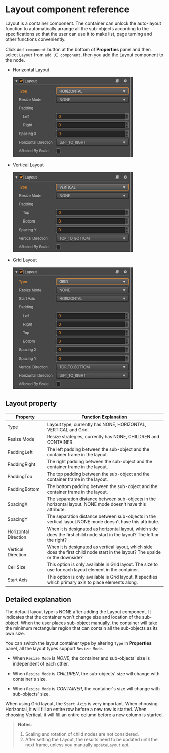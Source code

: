# Layout component reference

Layout is a container component. The container can unlock the auto-layout function to automatically arrange all the sub-objects according to the specifications so that the user can use it to make list, page turning and other functions conveniently.

Click `Add component` button at the bottom of **Properties** panel and then select `Layout` from `add UI component`, then you add the Layout component to the node.

- Horizontal Layout

    ![horizontal-layout](./layout/horizontal-layout.png)

- Vertical Layout

    ![vertical-layout](./layout/vertical-layout.png)

- Grid Layout

    ![grid-layout](./layout/grid-layout.png)

## Layout property

| Property            | Function Explanation                                                                                                            |
| --------------       | -----------                                                                                                                     |
| Type                 | Layout type, currently has NONE, HORIZONTAL, VERTICAL and Grid.                                                                 |
| Resize Mode          | Resize strategies, currently has NONE, CHILDREN and CONTAINER.                                                                  |
| PaddingLeft          | The left padding between the sub-object and the container frame in the layout.                                                  |
| PaddingRight         | The right padding between the sub-object and the container frame in the layout.                                             |
| PaddingTop           | The top padding between the sub-object and the container frame in the layout.                                               |
| PaddingBottom        | The bottom padding between the sub-object and the container frame in the layout.                                            |
| SpacingX             | The separation distance between sub-objects in the horizontal layout. NONE mode doesn't have this attribute.                    |
| SpacingY             | The separation distance between sub-objects in the vertical layout.NONE mode doesn't have this attribute.                       |
| Horizontal Direction | When it is designated as horizontal layout, which side does the first child node start in the layout? The left or the right?    |
| Vertical Direction   | When it is designated as vertical layout, which side does the first child node start in the layout? The upside or the downside? |
| Cell Size            | This option is only available in Grid layout. The size to use for each layout element in the container.                         |
| Start Axis           | This option is only available is Grid layout. It specifies which primary axis to place elements along.                          |

## Detailed explanation

The default layout type is NONE after adding the Layout component. It indicates that the container won't change size and location of the sub-object. When the user places sub-object manually, the container will take the minimum rectangular region that can contain all the sub-objects as its own size.

You can switch the layout container type by altering `Type` in **Properties** panel, all the layout
types support `Resize Mode`.

- When `Resize Mode` is *NONE*, the container and sub-objects' size is independent of each other.

- When `Resize Mode` is *CHILDREN*, the sub-objects' size will change with container's size.

- When `Resize Mode` is *CONTAINER*, the container's size will change with sub-objects' size.

When using Grid layout, the `Start Axis` is very important. When choosing Horizontal, it will fill an entire row before a new row is started. When choosing Vertical, it will fill an entire column before a new column is started.

> **Notes**:
>
> 1. Scaling and rotation of child nodes are not considered.
> 2. After setting the Layout, the results need to be updated until the next frame, unless you manually `updateLayout` api.
